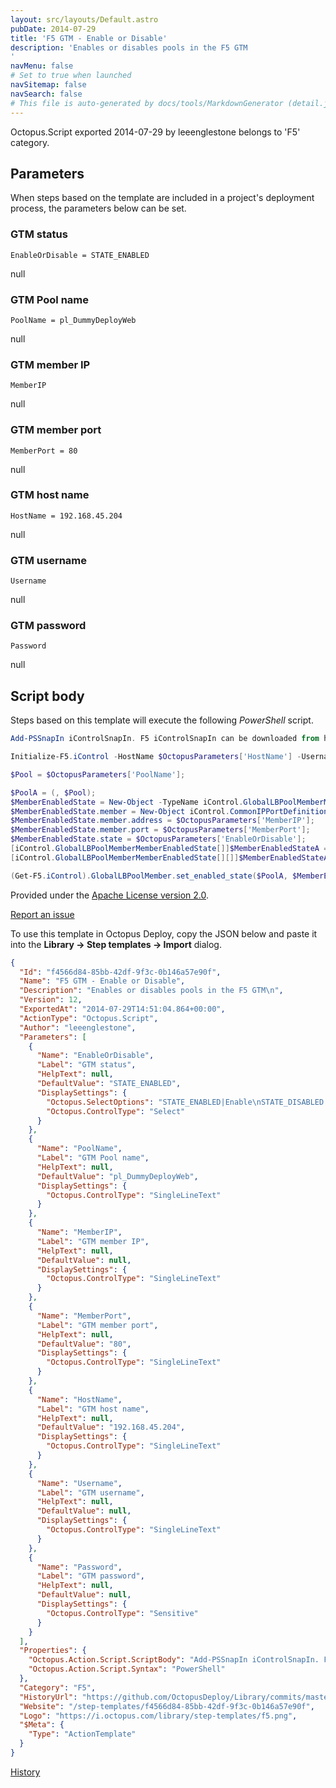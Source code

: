 ```yaml
---
layout: src/layouts/Default.astro
pubDate: 2014-07-29
title: 'F5 GTM - Enable or Disable'
description: 'Enables or disables pools in the F5 GTM
'
navMenu: false
# Set to true when launched
navSitemap: false
navSearch: false
# This file is auto-generated by docs/tools/MarkdownGenerator (detail.js)
---
```


Octopus.Script exported 2014-07-29 by leeenglestone belongs to 'F5' category.

## Parameters

When steps based on the template are included in a project's deployment process, the parameters below can be set.


<div class="param">

### GTM status

`EnableOrDisable = STATE_ENABLED`

null

</div>
        
<div class="param">

### GTM Pool name

`PoolName = pl_DummyDeployWeb`

null

</div>
        
<div class="param">

### GTM member IP

`MemberIP`

null

</div>
        
<div class="param">

### GTM member port

`MemberPort = 80`

null

</div>
        
<div class="param">

### GTM host name

`HostName = 192.168.45.204`

null

</div>
        
<div class="param">

### GTM username

`Username`

null

</div>
        
<div class="param">

### GTM password

`Password`

null

</div>
        

## Script body

Steps based on this template will execute the following *PowerShell* script.

```powershell
Add-PSSnapIn iControlSnapIn. F5 iControlSnapIn can be downloaded from here https://devcentral.f5.com/articles/icontrol-cmdlets 

Initialize-F5.iControl -HostName $OctopusParameters['HostName'] -Username $OctopusParameters['Username'] -Password $OctopusParameters['Password']

$Pool = $OctopusParameters['PoolName'];

$PoolA = (, $Pool);
$MemberEnabledState = New-Object -TypeName iControl.GlobalLBPoolMemberMemberEnabledState;
$MemberEnabledState.member = New-Object iControl.CommonIPPortDefinition;
$MemberEnabledState.member.address = $OctopusParameters['MemberIP'];
$MemberEnabledState.member.port = $OctopusParameters['MemberPort'];
$MemberEnabledState.state = $OctopusParameters['EnableOrDisable'];
[iControl.GlobalLBPoolMemberMemberEnabledState[]]$MemberEnabledStateA = [iControl.GlobalLBPoolMemberMemberEnabledState[]](, $MemberEnabledState);
[iControl.GlobalLBPoolMemberMemberEnabledState[][]]$MemberEnabledStateAofA = [iControl.GlobalLBPoolMemberMemberEnabledState[][]](, $MemberEnabledStateA);

(Get-F5.iControl).GlobalLBPoolMember.set_enabled_state($PoolA, $MemberEnabledStateAofA);
```

Provided under the [Apache License version 2.0](https://github.com/OctopusDeploy/Library/blob/master/LICENSE.txt).

[Report an issue](https://github.com/OctopusDeploy/Library/issues/new?assignees=&labels=&projects=&template=bug-report.yml&title=Issue%20with%20F5%20GTM%20-%20Enable%20or%20Disable&step-template=F5%20GTM%20-%20Enable%20or%20Disable)

<div class="get-json">

To use this template in Octopus Deploy, copy the JSON below and paste it into the **Library → Step templates → Import** dialog.

```json
{
  "Id": "f4566d84-85bb-42df-9f3c-0b146a57e90f",
  "Name": "F5 GTM - Enable or Disable",
  "Description": "Enables or disables pools in the F5 GTM\n",
  "Version": 12,
  "ExportedAt": "2014-07-29T14:51:04.864+00:00",
  "ActionType": "Octopus.Script",
  "Author": "leeenglestone",
  "Parameters": [
    {
      "Name": "EnableOrDisable",
      "Label": "GTM status",
      "HelpText": null,
      "DefaultValue": "STATE_ENABLED",
      "DisplaySettings": {
        "Octopus.SelectOptions": "STATE_ENABLED|Enable\nSTATE_DISABLED|Disable",
        "Octopus.ControlType": "Select"
      }
    },
    {
      "Name": "PoolName",
      "Label": "GTM Pool name",
      "HelpText": null,
      "DefaultValue": "pl_DummyDeployWeb",
      "DisplaySettings": {
        "Octopus.ControlType": "SingleLineText"
      }
    },
    {
      "Name": "MemberIP",
      "Label": "GTM member IP",
      "HelpText": null,
      "DefaultValue": null,
      "DisplaySettings": {
        "Octopus.ControlType": "SingleLineText"
      }
    },
    {
      "Name": "MemberPort",
      "Label": "GTM member port",
      "HelpText": null,
      "DefaultValue": "80",
      "DisplaySettings": {
        "Octopus.ControlType": "SingleLineText"
      }
    },
    {
      "Name": "HostName",
      "Label": "GTM host name",
      "HelpText": null,
      "DefaultValue": "192.168.45.204",
      "DisplaySettings": {
        "Octopus.ControlType": "SingleLineText"
      }
    },
    {
      "Name": "Username",
      "Label": "GTM username",
      "HelpText": null,
      "DefaultValue": null,
      "DisplaySettings": {
        "Octopus.ControlType": "SingleLineText"
      }
    },
    {
      "Name": "Password",
      "Label": "GTM password",
      "HelpText": null,
      "DefaultValue": null,
      "DisplaySettings": {
        "Octopus.ControlType": "Sensitive"
      }
    }
  ],
  "Properties": {
    "Octopus.Action.Script.ScriptBody": "Add-PSSnapIn iControlSnapIn. F5 iControlSnapIn can be downloaded from here https://devcentral.f5.com/articles/icontrol-cmdlets \n\nInitialize-F5.iControl -HostName $OctopusParameters['HostName'] -Username $OctopusParameters['Username'] -Password $OctopusParameters['Password']\n\n$Pool = $OctopusParameters['PoolName'];\n\n$PoolA = (, $Pool);\n$MemberEnabledState = New-Object -TypeName iControl.GlobalLBPoolMemberMemberEnabledState;\n$MemberEnabledState.member = New-Object iControl.CommonIPPortDefinition;\n$MemberEnabledState.member.address = $OctopusParameters['MemberIP'];\n$MemberEnabledState.member.port = $OctopusParameters['MemberPort'];\n$MemberEnabledState.state = $OctopusParameters['EnableOrDisable'];\n[iControl.GlobalLBPoolMemberMemberEnabledState[]]$MemberEnabledStateA = [iControl.GlobalLBPoolMemberMemberEnabledState[]](, $MemberEnabledState);\n[iControl.GlobalLBPoolMemberMemberEnabledState[][]]$MemberEnabledStateAofA = [iControl.GlobalLBPoolMemberMemberEnabledState[][]](, $MemberEnabledStateA);\n\n(Get-F5.iControl).GlobalLBPoolMember.set_enabled_state($PoolA, $MemberEnabledStateAofA);",
    "Octopus.Action.Script.Syntax": "PowerShell"
  },
  "Category": "F5",
  "HistoryUrl": "https://github.com/OctopusDeploy/Library/commits/master/step-templates//opt/buildagent/work/75443764cd38076d/step-templates/f5-gtm-enable-or-disable.json",
  "Website": "/step-templates/f4566d84-85bb-42df-9f3c-0b146a57e90f",
  "Logo": "https://i.octopus.com/library/step-templates/f5.png",
  "$Meta": {
    "Type": "ActionTemplate"
  }
}
```

[History](https://github.com/OctopusDeploy/Library/commits/master/step-templates/https://github.com/OctopusDeploy/Library/commits/master/step-templates//opt/buildagent/work/75443764cd38076d/step-templates/f5-gtm-enable-or-disable.json)

</div>
